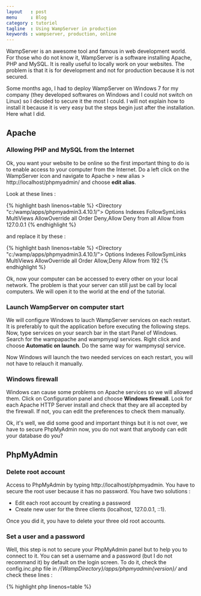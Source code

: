```yaml
---
layout   : post
menu     : Blog
category : tutoriel
tagline  : Using WampServer in production
keywords : wampserver, production, online
---
```


WampServer is an awesome tool and famous in web development world. For those who do not know it, WampServer is a software installing Apache, PHP and MySQL. It is really useful to locally work on your websites. The problem is that it is for development and not for production because it is not secured.

Some months ago, I had to deploy WampServer on Windows 7 for my company (they developed softwares on Windows and I could not switch on Linux) so I decided to secure it the most I could. I will not explain how to install it because it is very easy but the steps begin just after the installation. Here what I did.

## Apache

### Allowing PHP and MySQL from the Internet
Ok, you want your website to be online so the first important thing to do is to enable access to your computer from the Internet.  Do a left click on the WampServer icon and navigate to Apache > new alias > http://localhost/phpmyadmin/ and choose **edit alias**.

Look at these lines :

{% highlight bash linenos=table %}
<Directory "c:/wamp/apps/phpmyadmin3.4.10.1/">
    Options Indexes FollowSymLinks MultiViews
    AllowOverride all
    Order Deny,Allow
    Deny from all
    Allow from 127.0.0.1
</Directory>
{% endhighlight %}

and replace it by these :

{% highlight bash linenos=table %}
<Directory "c:/wamp/apps/phpmyadmin3.4.10.1/">
    Options Indexes FollowSymLinks MultiViews
    AllowOverride all
    Order Allow,Deny
    Allow from 192
</Directory>
{% endhighlight %}

Ok, now your computer can be accessed to every other on your local network. The problem is that your server can still just be call by local computers. We will open it to the world at the end of the tutorial.

### Launch WampServer on computer start
We will configure Windows to lauch WampServer services on each restart. It is preferably to quit the application before executing the following steps. Now, type services on your search bar in the start Panel of Windows. Search for the wampapache and wampmysql services. Right click and choose **Automatic on launch**. Do the same way for wampmysql service.

Now Windows will launch the two needed services on each restart, you will not have to relauch it manually.

### Windows firewall
Windows can cause some problems on Apache services so we will allowed them. Click on Configuration panel and choose **Windows firewall**. Look for each Apache HTTP Server install and check that they are all accepted by the firewall. If not, you can edit the preferences to check them manually.

Ok, it's well, we did some good and important things but it is not over, we have to secure PhpMyAdmin now, you do not want that anybody can edit your database do you?

## PhpMyAdmin

### Delete root account
Access to PhpMyAdmin by typing http://localhost/phpmyadmin. You have to secure the root user because it has no password. You have two solutions :

  * Edit each root account by creating a password
  * Create new user for the three clients (localhost, 127.0.0.1, ::1).

Once you did it, you have to delete your three old root accounts.

### Set a user and a password
Well, this step is not to secure your PhpMyAdmin panel but to help you to connect to it. You can set a username and a password (but I do not recommand it) by default on the login screen. To do it, check the config.inc.php file in _/{WampDirectory}/apps/phpmyadmin{version}/_ and check these lines :

{% highlight php linenos=table %}
<?php
$cfg['Servers'][$i]['user']             = 'root';
$cfg['Servers'][$i]['password']         = '';
$cfg['Servers'][$i]['allowNoPassword']	= true;
{% endhighlight %}

You can set your default username and password (also I do not recommand it again!).

## Questions

### What can I do next ?
Ok, now WampServer is totally secured and will be launched on each start of Windows. You will be able to host your website on your local computer. But it is not over, I suggest you to install and configure FileZilla Server to have a FTP server.

### I still cannot see my website from the Internet
We allowed the local computers to check the website, but we have to open the server to the world. The problem here is that your server does not have a public IP to be accessible by everybody. You have to choose between two solutions :

  * Setup a public IP to your computer and enable it on your router
  * use dyndns to manage the routes form a ynamic IP.

## Conclusion
Ok, I will answer one important question. What to do if I want to create my own server ? Install Linux !!! Linux is the best way to configure and manage a server, it is scaled for and secure. The solution I gave you here is in the case that you do not have the choice of your operating system.

I hope you like this tutorial, and if I miss something do not hesitate to complete it in the comments. If you would like more informations on some steps, tell it in the comments !
